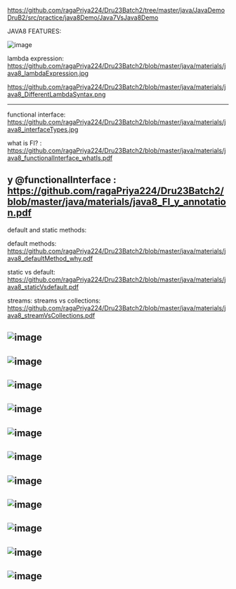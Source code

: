 https://github.com/ragaPriya224/Dru23Batch2/tree/master/java/JavaDemoDruB2/src/practice/java8Demo/Java7VsJava8Demo

JAVA8 FEATURES:

![image](https://github.com/ragaPriya224/Dru23Batch1/assets/90038032/b65ee1e2-80cb-4d62-89f1-550e6136c9f1)

lambda expression: https://github.com/ragaPriya224/Dru23Batch2/blob/master/java/materials/java8_lambdaExpression.jpg

https://github.com/ragaPriya224/Dru23Batch2/blob/master/java/materials/java8_DifferentLambdaSyntax.png

----------------------------------------------------

functional interface:
  https://github.com/ragaPriya224/Dru23Batch2/blob/master/java/materials/java8_interfaceTypes.jpg

   what is FI? : 
     https://github.com/ragaPriya224/Dru23Batch2/blob/master/java/materials/java8_functionalInterface_whatIs.pdf

y @functionalInterface : 
    https://github.com/ragaPriya224/Dru23Batch2/blob/master/java/materials/java8_FI_y_annotation.pdf
  ------------------------------------------------------------------------------------
 default and static methods: 
 
  default methods: https://github.com/ragaPriya224/Dru23Batch2/blob/master/java/materials/java8_defaultMethod_why.pdf
      
 static vs default: https://github.com/ragaPriya224/Dru23Batch2/blob/master/java/materials/java8_staticVsdefault.pdf
      

streams: streams vs collections: https://github.com/ragaPriya224/Dru23Batch2/blob/master/java/materials/java8_streamVsCollections.pdf




![image](https://github.com/ragaPriya224/Dru23Batch1/assets/90038032/6293e590-4a88-4616-842f-cfd61e60b928)
---------------------------------------------------------------------------------------------------------------------
![image](https://github.com/ragaPriya224/Dru23Batch1/assets/90038032/9c1637fc-e849-473f-a1cb-490138fdb0ce)
---------------------------------------------------------------------------------------------------------------------
![image](https://github.com/ragaPriya224/Dru23Batch1/assets/90038032/58cac60b-cf16-42dc-8e50-e25cdb3fbe81)
---------------------------------------------------------------------------------------------------------------------
![image](https://github.com/ragaPriya224/Dru23Batch1/assets/90038032/6863b63d-83e4-458a-bee9-77f24e9514aa)
---------------------------------------------------------------------------------------------------------------------
![image](https://github.com/ragaPriya224/Dru23Batch1/assets/90038032/cf2f63cd-0eb4-4809-b976-4b913d47abc1)
---------------------------------------------------------------------------------------------------------------------
![image](https://github.com/ragaPriya224/Dru23Batch1/assets/90038032/af5ceb3e-046c-4a87-99fe-a43b3b63fef0)
---------------------------------------------------------------------------------------------------------------------
![image](https://github.com/ragaPriya224/Dru23Batch1/assets/90038032/3880b952-f565-4dda-a191-574613b101ff)
---------------------------------------------------------------------------------------------------------------------
![image](https://github.com/ragaPriya224/Dru23Batch1/assets/90038032/e5db9ec5-3629-4c24-a13c-4b1eb3cad870)
---------------------------------------------------------------------------------------------------------------------
![image](https://github.com/ragaPriya224/Dru23Batch1/assets/90038032/ee12365e-3e99-49f5-83cf-0e2968b2c975)
---------------------------------------------------------------------------------------------------------------------
![image](https://github.com/ragaPriya224/Dru23Batch1/assets/90038032/f663fcc9-6983-4215-8946-047789fea0e1)
---------------------------------------------------------------------------------------------------------------------
![image](https://github.com/ragaPriya224/Dru23Batch1/assets/90038032/01cada93-7d66-4855-b63e-5d73fd3a1477)
---------------------------------------------------------------------------------------------------------------------
